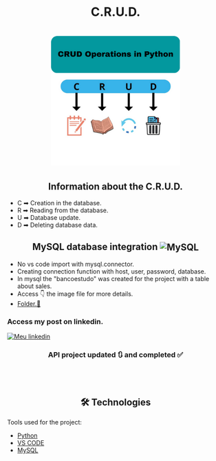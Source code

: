 <h1 align="center">
C.R.U.D.
</h1>

<h1 align="center">
<img src= "crud_img.png" width="300" height="300" />
</h1>

<h2 align="center">
Information about the C.R.U.D.
</h2>

- C ➡ Creation in the database.
- R ➡ Reading from the database.
- U ➡ Database update.
- D ➡ Deleting database data.

<h2 align="center">
MySQL database integration <img align="center" alt="MySQL" height="50" width="50" src="https://cdn.jsdelivr.net/gh/devicons/devicon/icons/mysql/mysql-plain.svg" />
</h2>

- No vs code import with mysql.connector.
- Creating connection function with host, user, password, database.
- In mysql the "bancoestudo" was created for the project with a table about sales.<br>
- Access 👇 the image file for more details. 
- [Folder.📂](https://github.com/LeandroPedroso14/C.R.U.D./blob/main/VS_code_MySQL.png)

<h3>Access my post on linkedin.</h3>

[![Meu linkedin](https://img.shields.io/badge/LinkedIn-0077B5?style=for-the-badge&logo=linkedin&logoColor=white)](https://www.linkedin.com/feed/update/urn:li:activity:7018970018260406272/)

<h3 align="center"> 
	 API project updated 🔃 and completed ✅
</h3>

<br>
<br>

<h2 align="center">
 🛠 Technologies
</h2>

Tools used for the project:

- [Python](https://www.python.org/)
- [VS CODE](https://code.visualstudio.com/)
- [MySQL](https://www.mysql.com/)


